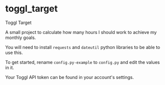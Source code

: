toggl_target
============

Toggl Target

A small project to calculate how many hours I should work to achieve my monthly goals.

You will need to install `requests` and `dateutil` python libraries to be able to use this.

To get started, rename `config.py-example` to `config.py` and edit the values in it. 

Your Toggl  API token can be found in your account's settings.
